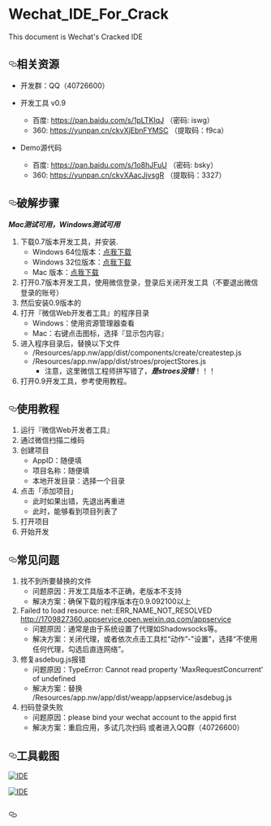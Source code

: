 # Wechat_IDE_For_Crack
This document is Wechat's Cracked IDE
<article class="markdown-body entry-content" itemprop="text"><h2><a id="user-content-相关资源" class="anchor" href="#相关资源" aria-hidden="true"><svg aria-hidden="true" class="octicon octicon-link" height="16" version="1.1" viewBox="0 0 16 16" width="16"><path d="M4 9h1v1H4c-1.5 0-3-1.69-3-3.5S2.55 3 4 3h4c1.45 0 3 1.69 3 3.5 0 1.41-.91 2.72-2 3.25V8.59c.58-.45 1-1.27 1-2.09C10 5.22 8.98 4 8 4H4c-.98 0-2 1.22-2 2.5S3 9 4 9zm9-3h-1v1h1c1 0 2 1.22 2 2.5S13.98 12 13 12H9c-.98 0-2-1.22-2-2.5 0-.83.42-1.64 1-2.09V6.25c-1.09.53-2 1.84-2 3.25C6 11.31 7.55 13 9 13h4c1.45 0 3-1.69 3-3.5S14.5 6 13 6z"></path></svg></a>相关资源</h2>

<ul>
<li><p>开发群：QQ（40726600）</p></li>
<li><p>开发工具 v0.9</p>

<ul>
<li>百度: <a href="https://pan.baidu.com/s/1pLTKIqJ">https://pan.baidu.com/s/1pLTKIqJ</a> （密码: iswg）</li>
<li>360: <a href="https://yunpan.cn/ckvXjEbnFYMSC">https://yunpan.cn/ckvXjEbnFYMSC</a> （提取码：f9ca）</li>
</ul></li>
<li><p>Demo源代码</p>

<ul>
<li>百度: <a href="https://pan.baidu.com/s/1o8hJFuU">https://pan.baidu.com/s/1o8hJFuU</a> （密码: bsky）</li>
<li>360: <a href="https://yunpan.cn/ckvXAacJjvsgR">https://yunpan.cn/ckvXAacJjvsgR</a> （提取码：3327）</li>
</ul></li>
</ul>

<h2><a id="user-content-破解步骤" class="anchor" href="#破解步骤" aria-hidden="true"><svg aria-hidden="true" class="octicon octicon-link" height="16" version="1.1" viewBox="0 0 16 16" width="16"><path d="M4 9h1v1H4c-1.5 0-3-1.69-3-3.5S2.55 3 4 3h4c1.45 0 3 1.69 3 3.5 0 1.41-.91 2.72-2 3.25V8.59c.58-.45 1-1.27 1-2.09C10 5.22 8.98 4 8 4H4c-.98 0-2 1.22-2 2.5S3 9 4 9zm9-3h-1v1h1c1 0 2 1.22 2 2.5S13.98 12 13 12H9c-.98 0-2-1.22-2-2.5 0-.83.42-1.64 1-2.09V6.25c-1.09.53-2 1.84-2 3.25C6 11.31 7.55 13 9 13h4c1.45 0 3-1.69 3-3.5S14.5 6 13 6z"></path></svg></a>破解步骤</h2>

<p><strong><em>Mac测试可用，Windows测试可用</em></strong></p>

<ol>
<li>下载0.7版本开发工具，并安装.
<ul>
<li>Windows 64位版本：<a href="https://mp.weixin.qq.com/debug/cgi-bin/webdebugger/download?from=mpwiki&os=x64">点我下载</a></li>
<li>Windows 32位版本：<a href="https://mp.weixin.qq.com/debug/cgi-bin/webdebugger/download?from=mpwiki&os=x86">点我下载</a></li>
<li>Mac 版本：<a href="https://mp.weixin.qq.com/debug/cgi-bin/webdebugger/download?from=mpwiki&os=darwin">点我下载</a></li>
</ul></li>
<li>打开0.7版本开发工具，使用微信登录，登录后关闭开发工具（不要退出微信登录的账号）</li>
<li>然后安装0.9版本的</li>
<li>打开『微信Web开发者工具』的程序目录
 
<ul>
<li>Windows：使用资源管理器查看</li>
<li>Mac：右键点击图标，选择『显示包内容』</li>
</ul></li>
<li>进入程序目录后，替换以下文件

<ul>
<li>/Resources/app.nw/app/dist/components/create/createstep.js</li>
<li>/Resources/app.nw/app/dist/stroes/projectStores.js

<ul>
<li>注意，这里微信工程师拼写错了，<strong><em>是stroes没错</em></strong>！！！</li>
</ul></li>
</ul></li>
<li>打开0.9开发工具，参考使用教程。</li>
</ol>



<h2><a id="user-content-使用教程" class="anchor" href="#使用教程" aria-hidden="true"><svg aria-hidden="true" class="octicon octicon-link" height="16" version="1.1" viewBox="0 0 16 16" width="16"><path d="M4 9h1v1H4c-1.5 0-3-1.69-3-3.5S2.55 3 4 3h4c1.45 0 3 1.69 3 3.5 0 1.41-.91 2.72-2 3.25V8.59c.58-.45 1-1.27 1-2.09C10 5.22 8.98 4 8 4H4c-.98 0-2 1.22-2 2.5S3 9 4 9zm9-3h-1v1h1c1 0 2 1.22 2 2.5S13.98 12 13 12H9c-.98 0-2-1.22-2-2.5 0-.83.42-1.64 1-2.09V6.25c-1.09.53-2 1.84-2 3.25C6 11.31 7.55 13 9 13h4c1.45 0 3-1.69 3-3.5S14.5 6 13 6z"></path></svg></a>使用教程</h2>

<ol>
<li>运行『微信Web开发者工具』</li>
<li>通过微信扫描二维码</li>
<li>创建项目

<ul>
<li>AppID：随便填</li>
<li>项目名称：随便填</li>
<li>本地开发目录：选择一个目录</li>
</ul></li>
<li>点击「添加项目」

<ul>
<li>此时如果出错，先退出再重进</li>
<li>此时，能够看到项目列表了</li>
</ul></li>
<li>打开项目</li>
<li>开始开发</li>

</ol>

<h2><a id="user-content-常见问题" class="anchor" href="#常见问题" aria-hidden="true"><svg aria-hidden="true" class="octicon octicon-link" height="16" version="1.1" viewBox="0 0 16 16" width="16"><path d="M4 9h1v1H4c-1.5 0-3-1.69-3-3.5S2.55 3 4 3h4c1.45 0 3 1.69 3 3.5 0 1.41-.91 2.72-2 3.25V8.59c.58-.45 1-1.27 1-2.09C10 5.22 8.98 4 8 4H4c-.98 0-2 1.22-2 2.5S3 9 4 9zm9-3h-1v1h1c1 0 2 1.22 2 2.5S13.98 12 13 12H9c-.98 0-2-1.22-2-2.5 0-.83.42-1.64 1-2.09V6.25c-1.09.53-2 1.84-2 3.25C6 11.31 7.55 13 9 13h4c1.45 0 3-1.69 3-3.5S14.5 6 13 6z"></path></svg></a>常见问题</h2>

<ol>
<li>找不到所要替换的文件

<ul>
<li>问题原因：开发工具版本不正确，老版本不支持</li>
<li>解决方案：确保下载的程序版本在0.9.092100以上</li>
</ul></li>
<li>Failed to load resource: net::ERR_NAME_NOT_RESOLVED <a href="http://1709827360.appservice.open.weixin.qq.com/appservice">http://1709827360.appservice.open.weixin.qq.com/appservice</a>

<ul>
<li>问题原因：通常是由于系统设置了代理如Shadowsocks等。</li>
<li>解决方案：关闭代理，或者依次点击工具栏“动作”-"设置"，选择“不使用任何代理，勾选后直连网络”。</li>
</ul></li>
<li>修复asdebug.js报错

<ul>
<li>问题原因：TypeError: Cannot read property 'MaxRequestConcurrent' of undefined</li>
<li>解决方案：替换 /Resources/app.nw/app/dist/weapp/appservice/asdebug.js<br></li>
</ul></li>
<li>扫码登录失败

<ul>
<li>问题原因：please bind your wechat account to the appid first</li>
<li>解决方案：重启应用，多试几次扫码 或者进入QQ群（40726600）</li>

</ul></li>
</ol>

<h2><a id="user-content-工具截图" class="anchor" href="#工具截图" aria-hidden="true"><svg aria-hidden="true" class="octicon octicon-link" height="16" version="1.1" viewBox="0 0 16 16" width="16"><path d="M4 9h1v1H4c-1.5 0-3-1.69-3-3.5S2.55 3 4 3h4c1.45 0 3 1.69 3 3.5 0 1.41-.91 2.72-2 3.25V8.59c.58-.45 1-1.27 1-2.09C10 5.22 8.98 4 8 4H4c-.98 0-2 1.22-2 2.5S3 9 4 9zm9-3h-1v1h1c1 0 2 1.22 2 2.5S13.98 12 13 12H9c-.98 0-2-1.22-2-2.5 0-.83.42-1.64 1-2.09V6.25c-1.09.53-2 1.84-2 3.25C6 11.31 7.55 13 9 13h4c1.45 0 3-1.69 3-3.5S14.5 6 13 6z"></path></svg></a>工具截图</h2>

<p><a href="https://cloud.githubusercontent.com/assets/876707/18745196/f4f0488e-80f3-11e6-844b-f45d7e52a23c.png" target="_blank"><img src="https://cloud.githubusercontent.com/assets/876707/18745196/f4f0488e-80f3-11e6-844b-f45d7e52a23c.png" alt="IDE" style="max-width:100%;"></a></p>

<p><a href="https://cloud.githubusercontent.com/assets/876707/18745200/f7a74870-80f3-11e6-83cf-df00f7f87f56.png" target="_blank"><img src="https://cloud.githubusercontent.com/assets/876707/18745200/f7a74870-80f3-11e6-83cf-df00f7f87f56.png" alt="IDE" style="max-width:100%;"></a></p>

<h2><a id="user-content-相关链接" class="anchor" href="#相关链接" aria-hidden="true"><svg aria-hidden="true" class="octicon octicon-link" height="16" version="1.1" viewBox="0 0 16 16" width="16"><path d="M4 9h1v1H4c-1.5 0-3-1.69-3-3.5S2.55 3 4 3h4c1.45 0 3 1.69 3 3.5 0 1.41-.91 2.72-2 3.25V8.59c.58-.45 1-1.27 1-2.09C10 5.22 8.98 4 8 4H4c-.98 0-2 1.22-2 2.5S3 9 4 9zm9-3h-1v1h1c1 0 2 1.22 2 2.5S13.98 12 13 12H9c-.98 0-2-1.22-2-2.5 0-.83.42-1.64 1-2.09V6.25c-1.09.53-2 1.84-2 3.25C6 11.31 7.55 13 9 13h4c1.45 0 3-1.69 3-3.5S14.5 6 13 6z"></path></svg></a></h2>


</article>
